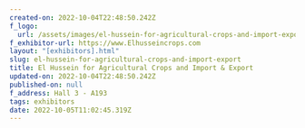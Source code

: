 ```yaml
---
created-on: 2022-10-04T22:48:50.242Z
f_logo:
  url: /assets/images/el-hussein-for-agricultural-crops-and-import-export-.jpg
f_exhibitor-url: https://www.Elhusseincrops.com
layout: "[exhibitors].html"
slug: el-hussein-for-agricultural-crops-and-import-export
title: El Hussein for Agricultural Crops and Import & Export
updated-on: 2022-10-04T22:48:50.242Z
published-on: null
f_address: Hall 3 - A193
tags: exhibitors
date: 2022-10-05T11:02:45.319Z
---
```

